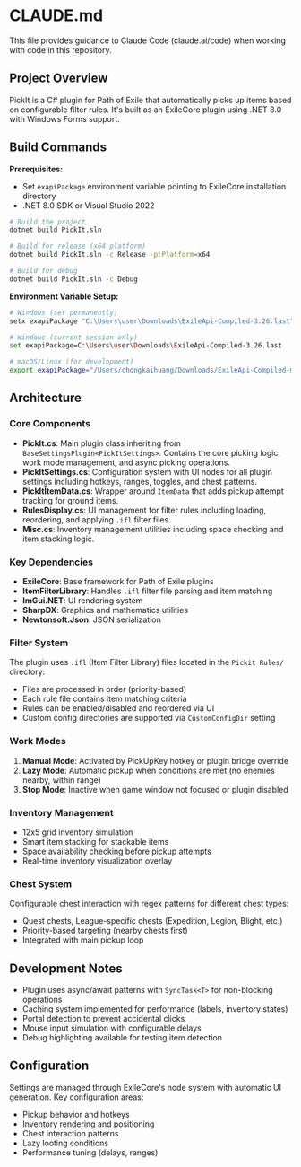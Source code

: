 # CLAUDE.md

This file provides guidance to Claude Code (claude.ai/code) when working with code in this repository.

## Project Overview

PickIt is a C# plugin for Path of Exile that automatically picks up items based on configurable filter rules. It's built as an ExileCore plugin using .NET 8.0 with Windows Forms support.

## Build Commands

**Prerequisites:**
- Set `exapiPackage` environment variable pointing to ExileCore installation directory
- .NET 8.0 SDK or Visual Studio 2022

```bash
# Build the project
dotnet build PickIt.sln

# Build for release (x64 platform)
dotnet build PickIt.sln -c Release -p:Platform=x64

# Build for debug
dotnet build PickIt.sln -c Debug
```

**Environment Variable Setup:**
```bash
# Windows (set permanently)
setx exapiPackage "C:\Users\user\Downloads\ExileApi-Compiled-3.26.last"

# Windows (current session only)
set exapiPackage=C:\Users\user\Downloads\ExileApi-Compiled-3.26.last

# macOS/Linux (for development)
export exapiPackage="/Users/chongkaihuang/Downloads/ExileApi-Compiled-master"
```

## Architecture

### Core Components

- **PickIt.cs**: Main plugin class inheriting from `BaseSettingsPlugin<PickItSettings>`. Contains the core picking logic, work mode management, and async picking operations.
- **PickItSettings.cs**: Configuration system with UI nodes for all plugin settings including hotkeys, ranges, toggles, and chest patterns.
- **PickItItemData.cs**: Wrapper around `ItemData` that adds pickup attempt tracking for ground items.
- **RulesDisplay.cs**: UI management for filter rules including loading, reordering, and applying `.ifl` filter files.
- **Misc.cs**: Inventory management utilities including space checking and item stacking logic.

### Key Dependencies

- **ExileCore**: Base framework for Path of Exile plugins
- **ItemFilterLibrary**: Handles `.ifl` filter file parsing and item matching
- **ImGui.NET**: UI rendering system
- **SharpDX**: Graphics and mathematics utilities
- **Newtonsoft.Json**: JSON serialization

### Filter System

The plugin uses `.ifl` (Item Filter Library) files located in the `Pickit Rules/` directory:
- Files are processed in order (priority-based)
- Each rule file contains item matching criteria
- Rules can be enabled/disabled and reordered via UI
- Custom config directories are supported via `CustomConfigDir` setting

### Work Modes

1. **Manual Mode**: Activated by PickUpKey hotkey or plugin bridge override
2. **Lazy Mode**: Automatic pickup when conditions are met (no enemies nearby, within range)
3. **Stop Mode**: Inactive when game window not focused or plugin disabled

### Inventory Management

- 12x5 grid inventory simulation
- Smart item stacking for stackable items
- Space availability checking before pickup attempts
- Real-time inventory visualization overlay

### Chest System

Configurable chest interaction with regex patterns for different chest types:
- Quest chests, League-specific chests (Expedition, Legion, Blight, etc.)
- Priority-based targeting (nearby chests first)
- Integrated with main pickup loop

## Development Notes

- Plugin uses async/await patterns with `SyncTask<T>` for non-blocking operations
- Caching system implemented for performance (labels, inventory states)
- Portal detection to prevent accidental clicks
- Mouse input simulation with configurable delays
- Debug highlighting available for testing item detection

## Configuration

Settings are managed through ExileCore's node system with automatic UI generation. Key configuration areas:
- Pickup behavior and hotkeys
- Inventory rendering and positioning
- Chest interaction patterns
- Lazy looting conditions
- Performance tuning (delays, ranges)